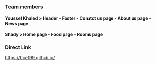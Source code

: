 ### Team members
#### Youssef Khaled > Header - Footer - Conatct us page - About us page - News page
#### Shady > Home page - Food page - Rooms page

### Direct Link 
https://Ucef99.github.io/
